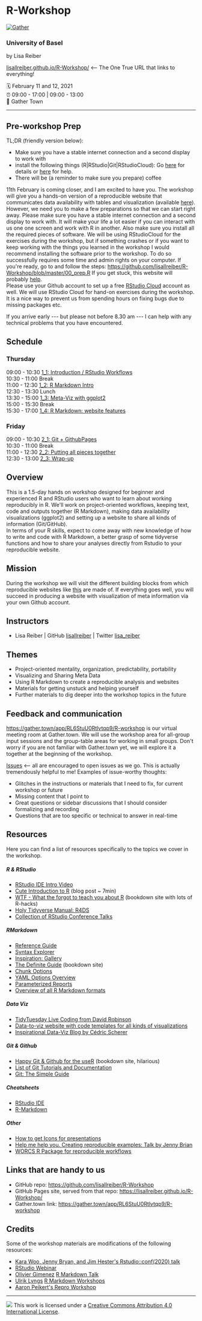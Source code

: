 # R-Workshop

[![Gather](https://img.shields.io/badge/gather.town-join-008900?style=flat&labelColor=black)](https://gather.town/app/RL6StuU0Rtlvtqp9/R-workshop)

### University of Basel

by Lisa Reiber

[lisallreiber.github.io/R-Workshop/](https://lisallreiber.github.io/R-Workshop/) \<-- The One True URL that links to everything!

:spiral_calendar: February 11 and 12, 2021   
:alarm_clock: 09:00 - 17:00 \| 09:00 - 13:00  
:hotel: Gather Town  

------------------------------------------------------------------------

## Pre-workshop Prep

TL;DR (friendly version below):
* Make sure you have a stable internet connection and a second display to work with
* install the following things (R\|RStudio\|Git\|RStudioCloud): Go [here](https://github.com/lisallreiber/R-Workshop/blob/master/00_prep.R) for details or [here](https://happygitwithr.com/workshops.html#pre-workshop-set-up) for help.
* There will be (a reminder to make sure you prepare) coffee 


11th February is coming closer, and I am excited to have you. The workshop will give you a hands-on version of a reproducible website that communicates data availability with tables and visualization (available [here](https://lisallreiber.github.io/GeneAnalysis/p1_0101_describe_plots.html)).  
However, we need you to make a few preparations so that we can start right away. Please make sure you have a stable internet connection and a second display to work with. It will make your life a lot easier if you can interact with us one one screen and work with R in another. Also make sure you install all the required pieces of software. We will be using RStudioCloud for the exercises during the workshop, but if something crashes or if you want to keep working with the things you learned in the workshop I would recommend installing the software prior to the workshop. To do so successfully requires some time and admin rights on your computer. If you're ready, go to and follow the steps: <https://github.com/lisallreiber/R-Workshop/blob/master/00_prep.R> If you get stuck, this website will probably [help](https://happygitwithr.com/workshops.html#pre-workshop-set-up).  
Please use your Github account to set up a free [RStudio Cloud](https://rstudio.cloud/plans/free) account as well. We will use RStudio Cloud for hand-on exercises during the workshop. It is a nice way to prevent us from spending hours on fixing bugs due to missing packages etc.

If you arrive early --- but please not before 8.30 am --- I can help with any technical problems that
you have encountered.


## Schedule

### Thursday

09:00 - 10:30 [1_1: Introduction / RStudio Workflows](day1_1)  
10:30 - 11:00 Break  
11:00 - 12:30 [1_2: R Markdown Intro](day1_2)  
12:30 - 13:30 Lunch  
13:30 - 15:00 [1_3: Meta-Viz with ggplot2](day1_3)  
15:00 - 15:30 Break  
15:30 - 17:00 [1_4: R Markdown: website features](day1_4)

### Friday
09:00 - 10:30 [2_1: Git + GithubPages](day2_1)  
10:30 - 11:00 Break  
11:00 - 12:30 [2_2: Putting all pieces together](day2_2)  
12:30 - 13:00 [2_3: Wrap-up](day2_3)  

## Overview  
This is a 1.5-day hands on workshop designed for beginner and experienced R and RStudio users who want to learn about working reproducibly in R. We'll work on project-oriented workflows, keeping text, code and outputs together (R Markdown), making data availability visualizations (ggplot2) and setting up a website to share all kinds of information (Git/GitHub).  
In terms of your R skills, expect to come away with new knowledge of how to write and code with R Markdown, a better grasp of some tidyverse functions and how to share your analyses directly from Rstudio to your reproducible website.

## Mission  
During the workshop we will visit the different building blocks from which reproducible websites like [this](https://lisallreiber.github.io/GeneAnalysis/p1_0101_describe_plots.html) are made of. If everything goes well, you will succeed in producing a website with visualization of meta information via your own Github account.

## Instructors  
-   Lisa Reiber \| GitHub [lisallreiber](https://github.com/lisallreiber) \| Twitter [lisa_reiber](https://twitter.com/lisa_reiber)


## Themes  
-   Project-oriented mentality, organization, predictability, portability
-   Visualizing and Sharing Meta Data
-   Using R Markdown to create a reproducible analysis and websites
-   Materials for getting unstuck and helping yourself
-   Further materials to dig deeper into the workshop topics in the future
 

## Feedback and communication  
<https://gather.town/app/RL6StuU0Rtlvtqp9/R-workshop> is our virtual meeting room at Gather.town. We will use the workshop area for all-group input sessions and the group-table areas for working in small groups. Don't worry if you are not familiar with Gather.town yet, we will explore it a together at the beginning of the workshop.

[Issues](https://github.com/lisallreiber/R-Workshop/issues) \<-- all are encouraged to open issues as we go. This is actually tremendously helpful to me! Examples of issue-worthy thoughts:

-   Glitches in the instructions or materials that I need to fix, for current workshop or future
-   Missing content that I point to
-   Great questions or sidebar discussions that I should consider formalizing and recording
-   Questions that are too specific or technical to answer in real-time

## Resources  
Here you can find a list of resources specifically to the topics we cover in the workshop. 


##### R & RStudio  
- [RStudio IDE Intro Video](https://rstudio.com/products/rstudio/?wvideo=520zbd3tij#rstudio-server)
- [Cute Introduction to R](https://rforcats.net/) (blog post ~ 7min)
- [WTF - What the forgot to teach you about R](https://rstats.wtf/) (bookdown site with lots of R-hacks)
- [Holy Tidyverse Manual: R4DS](https://r4ds.had.co.nz/)
- [Collection of RStudio Conference Talks](https://rstudio.com/resources/rstudioglobal-2021/)


##### RMarkdown  
- [Reference Guide](https://rstudio.com/wp-content/uploads/2015/03/rmarkdown-reference.pdf)
- [Syntax Explorer](https://daringfireball.net/projects/markdown/dingus)
- [Inspiration: Gallery](https://rmarkdown.rstudio.com/gallery.html)
- [The Definite Guide](https://bookdown.org/yihui/rmarkdown/) (bookdown site)
- [Chunk Options](https://yihui.name/knitr/options/)
- [YAML Options Overview](https://zsmith27.github.io/rmarkdown_crash-course/lesson-4-yaml-headers.html)
- [Parameterized Reports](https://zsmith27.github.io/rmarkdown_crash-course/lesson-7-parameterized-reports.html)
- [Overview of all R Markdown formats](https://rmarkdown.rstudio.com/formats.html)

##### Data Viz
- [TidyTuesday Live Coding from David Robinson](https://www.youtube.com/watch?v=WxKSauhOY4g)
- [Data-to-viz website with code templates for all kinds of visualizations](https://www.data-to-viz.com/)
- [Inspirational Data-Viz Blog by Cédric Scherer](https://www.cedricscherer.com/)


##### Git & Github  
- [Happy Git & Github for the useR](http://happygitwithr.com/) (bookdown site, hilarious)
- [List of Git Tutorials and Documentation](https://git-scm.com/doc/ext)
- [Git: The Simple Guide](https://rogerdudler.github.io/git-guide/index.html)


##### Cheatsheets  
- [RStudio IDE](https://rstudio.com/wp-content/uploads/2016/01/rstudio-IDE-cheatsheet.pdf)
- [R-Markdown](https://raw.githubusercontent.com/rstudio/cheatsheets/master/rmarkdown-2.0.pdf)


##### Other  
- [How to get Icons for presentations](https://www.iconsdb.com)
- [Help me help you. Creating reproducible examples: Talk by Jenny Brian](https://rstudio.com/resources/webinars/help-me-help-you-creating-reproducible-examples/)
- [WORCS R Package for reproducible workflows](https://github.com/cjvanlissa/worcs)


## Links that are handy to us  
-   GitHub repo: <https://github.com/lisallreiber/R-Workshop>
-   GitHub Pages site, served from that repo: <https://lisallreiber.github.io/R-Workshop/>
-   Gather.town link: <https://gather.town/app/RL6StuU0Rtlvtqp9/R-workshop>

## Credits  
Some of the workshop materials are modifications of the following resources:

- [Kara Woo, Jenny Bryan, and Jim Hester's Rstudio::conf(2020) talk](https://github.com/rstudio-conf-2020/what-they-forgot)
- [RStudio Webinar](https://rstudio.com/resources/webinars/rstudio-cloud-in-the-classroom/)
- [Olivier Gimenez](https://oliviergimenez.github.io) [R Markdown Talk](https://oliviergimenez.github.io/intro_rmarkdown/)
- [Ulrik Lyngs](https://ulriklyngs.com) [R Markdown Workshops](https://ulyngs.github.io/rmarkdown-workshop-2019/slides/Day1.html)
- [Aaron Peikert's Repro Workshop](https://github.com/aaronpeikert?tab=repositories)



------------------------------------------------------------------------

![](https://i.creativecommons.org/l/by/4.0/88x31.png) This work is licensed under a [Creative Commons Attribution 4.0 International License](https://creativecommons.org/licenses/by/4.0/).
